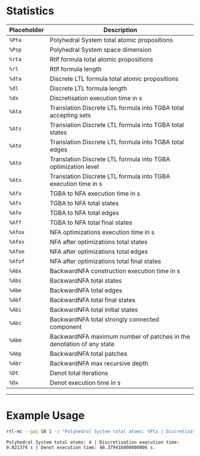 # Statistics


| Placeholder | Description                                                          |
|-------------|----------------------------------------------------------------------|
| `%Pta`      | Polyhedral System total atomic propositions                          |
| `%Psp`      | Polyhedral System space dimension                                    |
| `%rta`      | Rtlf formula total atomic propositions                               |
| `%rl`       | Rtlf formula length                                                  |
| `%dta`      | Discrete LTL formula total atomic propositions                       |
| `%dl`       | Discrete LTL formula length                                          |
| `%dx`       | Discretisation execution time in s                                   |
| `%Ata`      | Translation Discrete LTL formula into TGBA total accepting sets      |
| `%Ats`      | Translation Discrete LTL formula into TGBA total states              |
| `%Ate`      | Translation Discrete LTL formula into TGBA total edges               |
| `%Ato`      | Translation Discrete LTL formula into TGBA optimization level        |
| `%Atx`      | Translation Discrete LTL formula into TGBA execution time in s       |
| `%Afx`      | TGBA to NFA execution time in s                                      |
| `%Afs`      | TGBA to NFA total states                                             |
| `%Afe`      | TGBA to NFA total edges                                              |
| `%Aff`      | TGBA to NFA total final states                                       |
| `%Afox`     | NFA optimizations execution time in s                                |
| `%Afos`     | NFA after optimizations total states                                 |
| `%Afoe`     | NFA after optimizations total edges                                  |
| `%Afof`     | NFA after optimizations total final states                           |
| `%Abx`      | BackwardNFA construction execution time in s                         |
| `%Abs`      | BackwardNFA total states                                             |
| `%Abe`      | BackwardNFA total edges                                              |
| `%Abf`      | BackwardNFA total final states                                       |
| `%Abi`      | BackwardNFA total initial states                                     |
| `%Abc`      | BackwardNFA total strongly connected component                       |
| `%Abm`      | BackwardNFA maximum number of patches in the denotation of any state |
| `%Abp`      | BackwardNFA total patches                                            |
| `%Abr`      | BackwardNFA max recursive depth                                      |
| `%Dt`       | Denot total iterations                                               |
| `%Dx`       | Denot execution time in s                                            |

---

# Example Usage

```bash
rtl-mc --gap 10 1 -s "Polyhedral System total atoms: %Pta | Discretisation execution time: %dx s | Denot execution time: %Dx s."
```

```
Polyhedral System total atoms: 4 | Discretisation execution time: 0.021374 s | Denot execution time: 48.379416000000006 s.
```